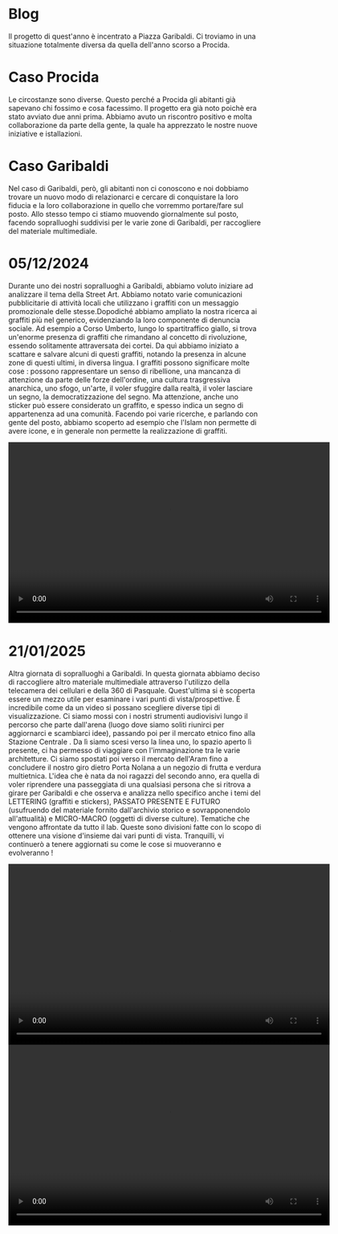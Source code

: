 # Blog
Il progetto di quest'anno è incentrato a Piazza Garibaldi. Ci troviamo in una situazione totalmente diversa da quella dell'anno scorso a Procida.

# Caso Procida
Le circostanze sono diverse. Questo perché a Procida gli abitanti già sapevano chi fossimo e cosa facessimo. Il progetto era già noto poichè era stato avviato due anni prima. Abbiamo avuto un riscontro positivo e molta collaborazione da parte della gente, la quale ha apprezzato le nostre nuove iniziative e istallazioni.

# Caso Garibaldi
Nel caso di Garibaldi, però, gli abitanti non ci conoscono e noi dobbiamo trovare un nuovo modo di relazionarci e cercare di conquistare la loro fiducia e la loro collaborazione in quello che vorremmo portare/fare sul posto.
Allo stesso tempo ci stiamo muovendo giornalmente sul posto, facendo sopralluoghi suddivisi per le varie zone di Garibaldi, per raccogliere del materiale multimediale.
# 05/12/2024
Durante uno dei nostri sopralluoghi a Garibaldi, abbiamo voluto iniziare ad analizzare il tema della Street Art. Abbiamo notato varie comunicazioni pubblicitarie di attività locali che utilizzano i graffiti con un messaggio promozionale delle stesse.Dopodiché abbiamo ampliato la nostra ricerca ai graffiti più nel generico, evidenziando la loro componente di denuncia sociale. Ad esempio a Corso Umberto, lungo lo spartitraffico giallo, si trova un'enorme presenza di graffiti che rimandano al concetto di rivoluzione, essendo solitamente attraversata dei cortei. Da quì abbiamo iniziato a scattare e salvare alcuni di questi graffiti, notando la presenza in alcune zone di questi ultimi, in diversa lingua. 
I graffiti possono significare molte cose : possono rappresentare un senso di ribellione, una mancanza di attenzione da parte delle forze dell'ordine, una cultura trasgressiva anarchica, uno sfogo, un'arte, il voler sfuggire dalla realtà, il voler lasciare un segno, la democratizzazione del segno. Ma attenzione, anche uno sticker può essere considerato un graffito, e spesso indica un segno di appartenenza ad una comunità. Facendo poi varie ricerche, e parlando con gente del posto, abbiamo scoperto ad esempio che l'Islam non permette di avere icone, e in generale non permette la realizzazione di graffiti.

<video width="640" height="360" controls>
  <source src="graffiti.mp4" type="video/mp4">
</video>

# 21/01/2025
Altra giornata di sopralluoghi a Garibaldi. In questa giornata abbiamo deciso di raccogliere altro materiale multimediale attraverso l'utilizzo della telecamera dei cellulari e della 360 di Pasquale. Quest'ultima si è scoperta essere un mezzo utile per esaminare i vari punti di vista/prospettive. È incredibile come da un video si possano scegliere diverse tipi di visualizzazione. 
Ci siamo mossi con i nostri strumenti audiovisivi lungo il percorso che parte dall'arena (luogo dove siamo soliti riunirci per aggiornarci e scambiarci idee), passando poi per il mercato etnico fino alla Stazione Centrale . Da lì siamo scesi verso la linea uno, lo spazio aperto lì presente, ci ha permesso di viaggiare con l'immaginazione tra le varie architetture. Ci siamo spostati poi verso il mercato dell'Aram fino a concludere il nostro giro dietro Porta Nolana a un negozio di frutta e verdura multietnica. 
L'idea che è nata da noi ragazzi del secondo anno, era quella di voler riprendere una passeggiata di una qualsiasi persona che si ritrova a girare per Garibaldi e che osserva e analizza nello specifico anche i temi del LETTERING (graffiti e stickers), PASSATO PRESENTE E FUTURO (usufruendo del materiale fornito dall'archivio storico e sovrapponendolo all'attualità) e MICRO-MACRO (oggetti di diverse culture). Tematiche che vengono affrontate da tutto il lab. 
Queste sono divisioni fatte con lo scopo di ottenere una visione d'insieme dai vari punti di vista.
Tranquilli, vi continuerò a tenere aggiornati su come le cose si muoveranno e evolveranno !

<video width="640" height="360" controls>
  <source src="video360.mp4" type="video/mp4">
</video>
<video width="640" height="360" controls>
  <source src="signore della frutta.mp4" type="video/mp4">
</video>
